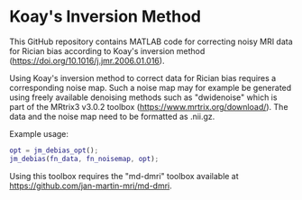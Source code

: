 # Koay's Inversion Method

This GitHub repository contains MATLAB code for correcting noisy MRI data for Rician bias according to Koay's inversion method (https://doi.org/10.1016/j.jmr.2006.01.016).

Using Koay's inversion method to correct data for Rician bias requires a corresponding noise map. Such a noise map may for example be generated using freely available denoising methods such as "dwidenoise" which is part of the MRtrix3 v3.0.2 toolbox (https://www.mrtrix.org/download/). The data and the noise map need to be formatted as .nii.gz.

Example usage:

```matlab
opt = jm_debias_opt();
jm_debias(fn_data, fn_noisemap, opt);
```

Using this toolbox requires the "md-dmri" toolbox available at https://github.com/jan-martin-mri/md-dmri.